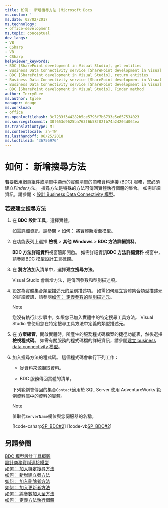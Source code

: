 ```yaml
---
title: 如何： 新增搜尋方法 |Microsoft Docs
ms.custom: ''
ms.date: 02/02/2017
ms.technology:
- office-development
ms.topic: conceptual
dev_langs:
- VB
- CSharp
- VB
- CSharp
helpviewer_keywords:
- BDC [SharePoint development in Visual Studio], get entities
- Business Data Connectivity service [SharePoint development in Visual Studio], return entities
- BDC [SharePoint development in Visual Studio], return entities
- Business Data Connectivity service [SharePoint development in Visual Studio], Finder method
- Business Data Connectivity service [SharePoint development in Visual Studio], get entities
- BDC [SharePoint development in Visual Studio], Finder method
author: TerryGLee
ms.author: tglee
manager: douge
ms.workload:
- office
ms.openlocfilehash: 3c7233f344282b5ce5793f7b6733e5e657534023
ms.sourcegitcommit: 30f653d9625ba763f6b58f02fb74a24204d064ea
ms.translationtype: MT
ms.contentlocale: zh-TW
ms.lasthandoff: 06/25/2018
ms.locfileid: "36756976"
---
```

# <a name="how-to-add-a-finder-method"></a>如何： 新增搜尋方法
  若要啟用網頁組件或清單中顯示的實體清單的商務資料連接 (BDC) 服務，您必須建立*Finder*方法。 搜尋方法是特殊的方法可傳回實體執行個體的集合。 如需詳細資訊，請參閱 <<c0> [ 設計 Business Data Connectivity 模型](../sharepoint/designing-a-business-data-connectivity-model.md)。  
  
### <a name="to-create-a-finder-method"></a>若要建立搜尋方法  
  
1.  在  **BDC 設計工具**，選擇實體。  
  
     如需詳細資訊，請參閱 <<c0> [ 如何： 將實體新增至模型](../sharepoint/how-to-add-an-entity-to-a-model.md)。  
  
2.  在功能表列上選擇 **檢視** > **其他 Windows** > **BDC 方法詳細資料**。  
  
     **BDC 方法詳細資料**視窗隨即開啟。 如需詳細資訊**BDC 方法詳細資料** 視窗中，請參閱[BDC 模型設計工具概觀](../sharepoint/bdc-model-design-tools-overview.md)。  
  
3.  在 **將方法加入**清單中，選擇**建立搜尋方法**。  
  
     Visual Studio 會新增方法，是傳回參數和型別描述項。  
  
4.  設定為實體集合類型描述元的型別描述項。 如需如何建立實體集合類型描述元的詳細資訊，請參閱[如何： 定義參數的型別描述元](../sharepoint/how-to-define-the-type-descriptor-of-a-parameter.md)。  
  
    > [!NOTE]  
    >  您沒有執行此步驟中，如果您已加入實體中的特定搜尋工具方法。 Visual Studio 會使用您在特定搜尋工具方法中定義的類型描述元。  
  
5.  在 **方案總管**，開啟實體時，所產生的服務程式碼檔案的捷徑功能表，然後選擇**檢視程式碼**。 如需有關服務的程式碼檔的詳細資訊，請參閱[建立 business data connectivity 模型](../sharepoint/creating-a-business-data-connectivity-model.md)。  
  
6.  加入搜尋方法的程式碼。 這個程式碼會執行下列工作：  
  
    -   從資料來源擷取資料。  
  
    -   BDC 服務傳回實體的清單。  
  
     下列範例會傳回的集合`Contact`適用於 SQL Server 使用 AdventureWorks 範例資料庫中的資料的實體。  
  
    > [!NOTE]  
    >  值取代`ServerName`欄位與您伺服器的名稱。  
  
     [!code-csharp[SP_BDC#2](../sharepoint/codesnippet/CSharp/SP_BDC/bdcmodel1/contactservice.cs#2)]
     [!code-vb[SP_BDC#2](../sharepoint/codesnippet/VisualBasic/sp_bdc/bdcmodel1/contactservice.vb#2)]  
  
## <a name="see-also"></a>另請參閱
 [BDC 模型設計工具概觀](../sharepoint/bdc-model-design-tools-overview.md)   
 [設計商務資料連接模型](../sharepoint/designing-a-business-data-connectivity-model.md)   
 [如何： 加入特定搜尋方法](../sharepoint/how-to-add-a-specific-finder-method.md)   
 [如何： 新增建立者方法](../sharepoint/how-to-add-a-creator-method.md)   
 [如何： 加入刪除者方法](../sharepoint/how-to-add-a-deleter-method.md)   
 [如何： 加入更新者方法](../sharepoint/how-to-add-an-updater-method.md)   
 [如何： 將參數加入至方法](../sharepoint/how-to-add-a-parameter-to-a-method.md)   
 [如何： 定義方法執行個體](../sharepoint/how-to-define-a-method-instance.md)  
  
  
